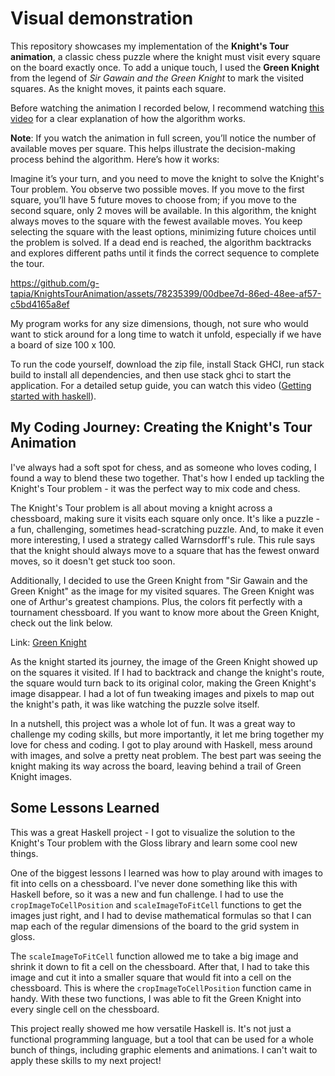 # Visual demonstration

This repository showcases my implementation of the **Knight's Tour animation**, a classic chess puzzle where the knight must visit every square on the board exactly once. To add a unique touch, I used the **Green Knight** from the legend of *Sir Gawain and the Green Knight* to mark the visited squares. As the knight moves, it paints each square. 

Before watching the animation I recorded below, I recommend watching [this video](https://www.youtube.com/watch?v=ab_dY3dZFHM) for a clear explanation of how the algorithm works.

**Note**: If you watch the animation in full screen, you’ll notice the number of available moves per square. This helps illustrate the decision-making process behind the algorithm. Here’s how it works:

Imagine it’s your turn, and you need to move the knight to solve the Knight's Tour problem. You observe two possible moves. If you move to the first square, you’ll have 5 future moves to choose from; if you move to the second square, only 2 moves will be available. In this algorithm, the knight always moves to the square with the fewest available moves. You keep selecting the square with the least options, minimizing future choices until the problem is solved. If a dead end is reached, the algorithm backtracks and explores different paths until it finds the correct sequence to complete the tour.

https://github.com/g-tapia/KnightsTourAnimation/assets/78235399/00dbee7d-86ed-48ee-af57-c5bd4165a8ef

My program works for any size dimensions, though, not sure who would want to stick around for a long time to watch it unfold, especially if we have a board of size 100 x 100.





To run the code yourself, download the zip file, install Stack GHCI, run stack build to install all dependencies, and then use stack ghci to start the application. For a detailed setup guide, you can watch this video ([Getting started with haskell](https://www.youtube.com/watch?v=YNkMcNM0dJI)). 

## My Coding Journey: Creating the Knight's Tour Animation
I've always had a soft spot for chess, and as someone who loves coding, I found a way to blend these two together. That's how I ended up tackling the Knight's Tour problem - it was the perfect way to mix code and chess.

The Knight's Tour problem is all about moving a knight across a chessboard, making sure it visits each square only once. It's like a puzzle - a fun, challenging, sometimes head-scratching puzzle. And, to make it even more interesting, I used a strategy called Warnsdorff's rule. This rule says that the knight should always move to a square that has the fewest onward moves, so it doesn't get stuck too soon.

Additionally, I decided to use the Green Knight from "Sir Gawain and the Green Knight" as the image for my visited squares. The Green Knight was one of Arthur's greatest champions. Plus, the colors fit perfectly with a tournament chessboard. If you want to know more about the Green Knight, check out the link below.

Link: [Green Knight](https://en.wikipedia.org/wiki/Green_Knight)

As the knight started its journey, the image of the Green Knight showed up on the squares it visited. If I had to backtrack and change the knight's route, the square would turn back to its original color, making the Green Knight's image disappear. I had a lot of fun tweaking images and pixels to map out the knight's path, it was like watching the puzzle solve itself.

In a nutshell, this project was a whole lot of fun. It was a great way to challenge my coding skills, but more importantly, it let me bring together my love for chess and coding. I got to play around with Haskell, mess around with images, and solve a pretty neat problem. The best part was seeing the knight making its way across the board, leaving behind a trail of Green Knight images.

## Some Lessons Learned

This was a great Haskell project - I got to visualize the solution to the Knight's Tour problem with the Gloss library and learn some cool new things.

One of the biggest lessons I learned was how to play around with images to fit into cells on a chessboard. I've never done something like this with Haskell before, so it was a new and fun challenge. I had to use the `cropImageToCellPosition` and `scaleImageToFitCell` functions to get the images just right, and I had to devise mathematical formulas so that I can map each of the regular dimensions of the board to the grid system in gloss.

The `scaleImageToFitCell` function allowed me to take a big image and shrink it down to fit a cell on the chessboard. After that, I had to take this image and cut it into a smaller square that would fit into a cell on the chessboard. This is where the `cropImageToCellPosition` function came in handy. With these two functions, I was able to fit the Green Knight into every single cell on the chessboard.

This project really showed me how versatile Haskell is. It's not just a functional programming language, but a tool that can be used for a whole bunch of things, including graphic elements and animations. I can't wait to apply these skills to my next project!
